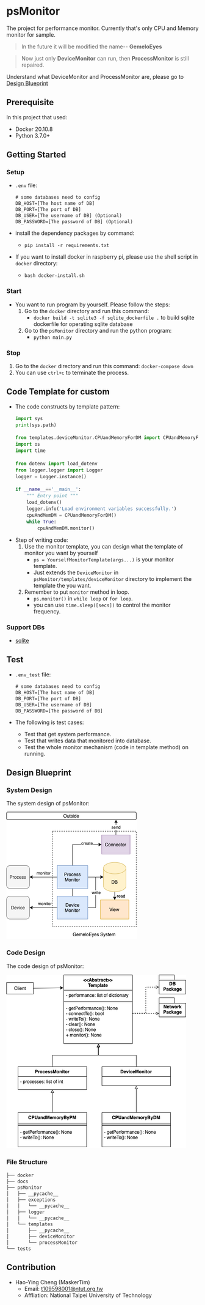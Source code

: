# psMonitor
The project for performance monitor. Currently that's only CPU and Memory monitor for sample.
> In the future it will be modified the name-- **GemeloEyes**

> Now just only **DeviceMonitor** can run, then **ProcessMonitor** is still repaired.

Understand what DeviceMonitor and ProcessMonitor are, please go to [Design Blueprint](#design-blueprint)

## Prerequisite
In this project that used:
* Docker 20.10.8
* Python 3.7.0+

## Getting Started
### Setup
* `.env` file:
    ```
    # some databases need to config
    DB_HOST=[The host name of DB]
    DB_PORT=[The port of DB]
    DB_USER=[The username of DB] (Optional)
    DB_PASSWORD=[The password of DB] (Optional)
    ```
* install the dependency packages by command:
    * `pip install -r requirements.txt`

* If you want to install docker in raspberry pi, please use the shell script in `docker` directory:
    * `bash docker-install.sh`

### Start
* You want to run program by yourself. Please follow the steps:
    1. Go to the `docker` directory and run this command:
        * `docker build -t sqlite3 -f sqlite_dockerfile .` to build sqlite dockerfile for operating sqlite database
    2. Go to the `psMonitor` directory and run the python program:
        * `python main.py`

### Stop
1. Go to the `docker` directory and run this command:
    `docker-compose down`
2. You can use `ctrl+c` to terminate the process.

## Code Template for custom
* The code constructs by template pattern:
    ```python
    import sys
    print(sys.path)

    from templates.deviceMonitor.CPUandMemoryForDM import CPUandMemoryForDM
    import os
    import time

    from dotenv import load_dotenv
    from logger.logger import Logger
    logger = Logger.instance()

    if __name__=='__main__':
        """ Entry point """
        load_dotenv()
        logger.info('Load environment variables successfully.')
        cpuAndMemDM = CPUandMemoryForDM()
        while True:
            cpuAndMemDM.monitor()
    ```
* Step of writing code:
    1. Use the monitor template, you can design what the template of monitor you want by yourself
        * `ps = YourselfMonitorTemplate(args...)` is your monitor template. 
        * Just extends the `DeviceMonitor` in `psMonitor/templates/deviceMonitor` directory to implement the template the you want.
    2. Remember to put `monitor` method in loop.
        * `ps.monitor()` in `while loop` or `for loop`.
        * you can use `time.sleep([secs])` to control the monitor frequency.

### Support DBs
* [sqlite](https://sqlite.org/index.html)

## Test
* `.env_test` file:
    ```
    # some databases need to config
    DB_HOST=[The host name of DB]
    DB_PORT=[The port of DB]
    DB_USER=[The username of DB]
    DB_PASSWORD=[The password of DB]
    ```

* The following is test cases:
    * Test that get system performance.
    * Test that writes data that monitored into database.
    * Test the whole monitor mechanism (code in template method) on running.  

## Design Blueprint
### System Design
The system design of psMonitor:

![GemeloEyes](./docs/GemeloEyes-System-Design.png)

### Code Design
The code design of psMonitor:

![GemeloEyes](./docs/GemeloEyes-Program-Design.png)

### File Structure
```
├── docker
├── docs
├── psMonitor
│   ├── __pycache__
│   ├── exceptions
│   │   └── __pycache__
│   ├── logger
│   │   └── __pycache__
│   └── templates
│       ├── __pycache__
│       ├── deviceMonitor
│       └── processMonitor
└── tests
```

## Contribution
* Hao-Ying Cheng (MaskerTim)
    * Email: t109598001@ntut.org.tw
    * Affliation: National Taipei University of Technology